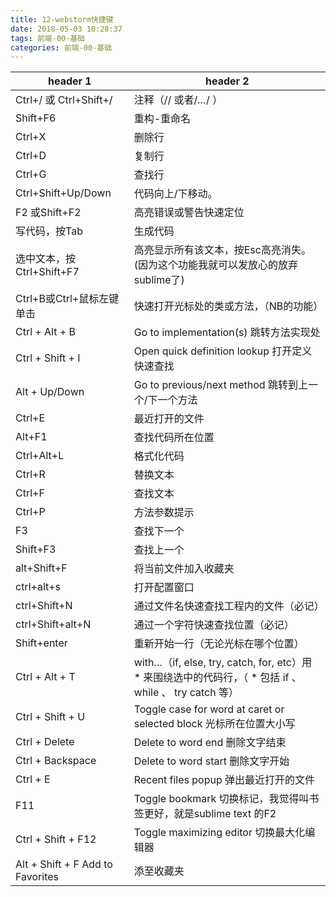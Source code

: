 ```yaml
---
title: 12-webstorm快捷键
date: 2018-05-03 10:28:37
tags: 前端-00-基础
categories: 前端-00-基础
---
```


header 1 | header 2
---|---
Ctrl+/ 或 Ctrl+Shift+/	|注释（// 或者/*…*/ ）
Shift+F6	|重构-重命名
Ctrl+X|	删除行
Ctrl+D	|复制行
Ctrl+G|	查找行
Ctrl+Shift+Up/Down|	代码向上/下移动。
F2 或Shift+F2|	高亮错误或警告快速定位
写代码，按Tab|生成代码
选中文本，按Ctrl+Shift+F7|	高亮显示所有该文本，按Esc高亮消失。(因为这个功能我就可以发放心的放弃sublime了)
Ctrl+B或Ctrl+鼠标左键单击|	快速打开光标处的类或方法，（NB的功能）
Ctrl + Alt + B	|Go to implementation(s) 跳转方法实现处
Ctrl + Shift + I	|Open quick definition lookup 打开定义快速查找
Alt + Up/Down	|Go to previous/next method 跳转到上一个/下一个方法
Ctrl+E	|最近打开的文件
Alt+F1|	查找代码所在位置
Ctrl+Alt+L|	格式化代码
Ctrl+R	|替换文本
Ctrl+F	|查找文本
Ctrl+P	|方法参数提示
F3	|查找下一个
Shift+F3|	查找上一个
alt+Shift+F	|将当前文件加入收藏夹
ctrl+alt+s|	打开配置窗口
ctrl+Shift+N|	通过文件名快速查找工程内的文件（必记）
ctrl+Shift+alt+N|	通过一个字符快速查找位置（必记）
Shift+enter	|重新开始一行（无论光标在哪个位置）
Ctrl + Alt + T |	with…（if, else, try, catch, for, etc）用 * 来围绕选中的代码行，（ * 包括 if 、 while 、 try catch 等）
Ctrl + Shift + U|	Toggle case for word at caret or selected block 光标所在位置大小写
Ctrl + Delete	|Delete to word end 删除文字结束
Ctrl + Backspace	|Delete to word start 删除文字开始
Ctrl + E	|Recent files popup 弹出最近打开的文件
F11	|Toggle bookmark 切换标记，我觉得叫书签更好，就是sublime text 的F2
Ctrl + Shift + F12	|Toggle maximizing editor 切换最大化编辑器
Alt + Shift + F	Add to Favorites| 添至收藏夹

